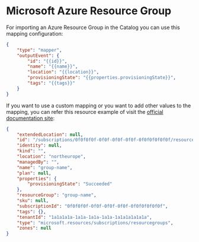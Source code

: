 # Microsoft Azure Resource Group

For importing an Azure Resource Group in the Catalog you can use this mapping configuration:

```json
{
	"type": "mapper",
	"outputEvent": {
		"id": "{{id}}",
		"name": "{{name}}",
		"location": "{{location}}",
		"provisioningState": "{{properties.provisioningState}}",
		"tags": "{{tags}}"
	}
}
```

If you want to use a custom mapping or you want to add other values to the mapping, you can refer
this resource example of visit the [official documentation site]:

```json
{
	"extendedLocation": null,
	"id": "/subscriptions/0f0f0f0f-0f0f-0f0f-0f0f-0f0f0f0f0f0f/resourceGroups/group-name",
	"identity": null,
	"kind": "",
	"location": "northeurope",
	"managedBy": "",
	"name": "group-name",
	"plan": null,
	"properties": {
		"provisioningState": "Succeeded"
	},
	"resourceGroup": "group-name",
	"sku": null,
	"subscriptionId": "0f0f0f0f-0f0f-0f0f-0f0f-0f0f0f0f0f0f",
	"tags": {},
	"tenantId": "1a1a1a1a-1a1a-1a1a-1a1a-1a1a1a1a1a1a",
	"type": "microsoft.resources/subscriptions/resourcegroups",
	"zones": null
}
```

[official documentation site]: https://learn.microsoft.com/en-us/rest/api/resources/resource-groups/get?view=rest-resources-2021-04-01#resourcegroup
